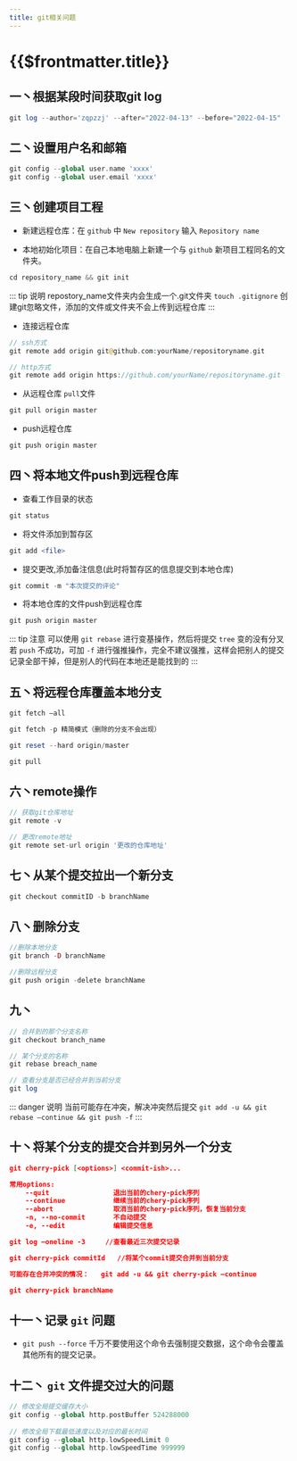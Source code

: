 ```yaml
---
title: git相关问题
---
```


# {{$frontmatter.title}}

## 一丶根据某段时间获取git log

```php
git log --author='zqpzzj' --after="2022-04-13" --before="2022-04-15"
```

## 二丶设置用户名和邮箱

```php
git config --global user.name 'xxxx'
git config --global user.email 'xxxx'
```

## 三丶创建项目工程

- 新建远程仓库：在 `github` 中 `New repository` 输入 `Repository name`

- 本地初始化项目：在自己本地电脑上新建一个与 `github` 新项目工程同名的文件夹。

```php
cd repository_name && git init
```
::: tip 说明
repostory_name文件夹内会生成一个.git文件夹
`touch .gitignore` 创建git忽略文件，添加的文件或文件夹不会上传到远程仓库
:::

- 连接远程仓库
  
```php
// ssh方式
git remote add origin git@github.com:yourName/repositoryname.git

// http方式
git remote add origin https://github.com/yourName/repositoryname.git
```

- 从远程仓库 `pull`文件

```php
git pull origin master
```

- push远程仓库

```php
git push origin master
```


## 四丶将本地文件push到远程仓库
- 查看工作目录的状态

```php
git status
```

- 将文件添加到暂存区

```php
git add <file>　　　　　　　　
```

- 提交更改,添加备注信息(此时将暂存区的信息提交到本地仓库)
  
```php
git commit -m "本次提交的评论" 　　
```

- 将本地仓库的文件push到远程仓库

```php
git push origin master
```

::: tip 注意
可以使用 `git rebase` 进行变基操作，然后将提交 `tree` 变的没有分叉
若 `push` 不成功，可加 `-f` 进行强推操作，完全不建议强推，这样会把别人的提交记录全部干掉，但是别人的代码在本地还是能找到的
:::

## 五丶将远程仓库覆盖本地分支

```php
git fetch —all

git fetch -p 精简模式（删除的分支不会出现）

git reset --hard origin/master

git pull
```

## 六丶remote操作
     
```php
// 获取git仓库地址
git remote -v

// 更改remote地址
git remote set-url origin '更改的仓库地址'
```

## 七丶从某个提交拉出一个新分支

```php
git checkout commitID -b branchName
```

## 八丶删除分支

```php
//删除本地分支
git branch -D branchName     

//删除远程分支
git push origin -delete branchName 
```

## 九丶

```php
// 合并到的那个分支名称
git checkout branch_name

// 某个分支的名称
git rebase breach_name

// 查看分支是否已经合并到当前分支
git log
```

::: danger 说明
当前可能存在冲突，解决冲突然后提交
`git add -u && git rebase —continue && git push -f`
:::

## 十丶将某个分支的提交合并到另外一个分支

```json
git cherry-pick [<options>] <commit-ish>...

常用options:
    --quit                退出当前的chery-pick序列
    --continue            继续当前的chery-pick序列
    --abort               取消当前的chery-pick序列，恢复当前分支
    -n, --no-commit       不自动提交
    -e, --edit            编辑提交信息

git log —oneline -3     //查看最近三次提交记录

git cherry-pick commitId   //将某个commit提交合并到当前分支

可能存在合并冲突的情况：   git add -u && git cherry-pick —continue

git cherry-pick branchName
```


## 十一丶记录 `git` 问题

- `git push --force` 千万不要使用这个命令去强制提交数据，这个命令会覆盖其他所有的提交记录。

## 十二丶 `git` 文件提交过大的问题

```php
// 修改全局提交缓存大小
git config --global http.postBuffer 524288000
 
// 修改全局下载最低速度以及对应的最长时间
git config --global http.lowSpeedLimit 0
git config --global http.lowSpeedTime 999999
```
